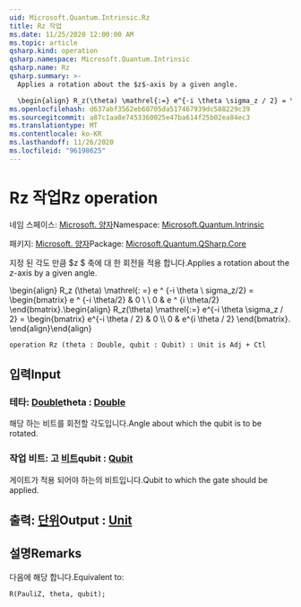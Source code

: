 ```yaml
---
uid: Microsoft.Quantum.Intrinsic.Rz
title: Rz 작업
ms.date: 11/25/2020 12:00:00 AM
ms.topic: article
qsharp.kind: operation
qsharp.namespace: Microsoft.Quantum.Intrinsic
qsharp.name: Rz
qsharp.summary: >-
  Applies a rotation about the $z$-axis by a given angle.

  \begin{align} R_z(\theta) \mathrel{:=} e^{-i \theta \sigma_z / 2} = \begin{bmatrix} e^{-i \theta / 2} & 0 \\\\ 0 & e^{i \theta / 2} \end{bmatrix}. \end{align}
ms.openlocfilehash: d637abf3562eb60705da517467939dc588229c39
ms.sourcegitcommit: a87c1aa8e7453360025e47ba614f25b02ea84ec3
ms.translationtype: MT
ms.contentlocale: ko-KR
ms.lasthandoff: 11/26/2020
ms.locfileid: "96198625"
---
```

# <a name="rz-operation"></a><span data-ttu-id="aebdd-102">Rz 작업</span><span class="sxs-lookup"><span data-stu-id="aebdd-102">Rz operation</span></span>

<span data-ttu-id="aebdd-103">네임 스페이스: [Microsoft. 양자](xref:Microsoft.Quantum.Intrinsic)</span><span class="sxs-lookup"><span data-stu-id="aebdd-103">Namespace: [Microsoft.Quantum.Intrinsic](xref:Microsoft.Quantum.Intrinsic)</span></span>

<span data-ttu-id="aebdd-104">패키지: [Microsoft. 양자](https://nuget.org/packages/Microsoft.Quantum.QSharp.Core)</span><span class="sxs-lookup"><span data-stu-id="aebdd-104">Package: [Microsoft.Quantum.QSharp.Core](https://nuget.org/packages/Microsoft.Quantum.QSharp.Core)</span></span>


<span data-ttu-id="aebdd-105">지정 된 각도 만큼 $z $ 축에 대 한 회전을 적용 합니다.</span><span class="sxs-lookup"><span data-stu-id="aebdd-105">Applies a rotation about the $z$-axis by a given angle.</span></span>

<span data-ttu-id="aebdd-106">\begin{align} R_z (\theta) \mathrel{: =} e ^ {-i \theta \ sigma_z/2} = \begin{bmatrix} e ^ {-i \theta/2} & 0 \\ \\ 0 & e ^ {i \theta/2} \end{bmatrix}.</span><span class="sxs-lookup"><span data-stu-id="aebdd-106">\begin{align} R_z(\theta) \mathrel{:=} e^{-i \theta \sigma_z / 2} = \begin{bmatrix} e^{-i \theta / 2} & 0 \\\\ 0 & e^{i \theta / 2} \end{bmatrix}.</span></span>
<span data-ttu-id="aebdd-107">\end{align}</span><span class="sxs-lookup"><span data-stu-id="aebdd-107">\end{align}</span></span>

```qsharp
operation Rz (theta : Double, qubit : Qubit) : Unit is Adj + Ctl
```


## <a name="input"></a><span data-ttu-id="aebdd-108">입력</span><span class="sxs-lookup"><span data-stu-id="aebdd-108">Input</span></span>

### <a name="theta--double"></a><span data-ttu-id="aebdd-109">테타: [Double](xref:microsoft.quantum.lang-ref.double)</span><span class="sxs-lookup"><span data-stu-id="aebdd-109">theta : [Double](xref:microsoft.quantum.lang-ref.double)</span></span>

<span data-ttu-id="aebdd-110">해당 하는 비트를 회전할 각도입니다.</span><span class="sxs-lookup"><span data-stu-id="aebdd-110">Angle about which the qubit is to be rotated.</span></span>


### <a name="qubit--qubit"></a><span data-ttu-id="aebdd-111">작업 비트: 고 [비트](xref:microsoft.quantum.lang-ref.qubit)</span><span class="sxs-lookup"><span data-stu-id="aebdd-111">qubit : [Qubit](xref:microsoft.quantum.lang-ref.qubit)</span></span>

<span data-ttu-id="aebdd-112">게이트가 적용 되어야 하는의 비트입니다.</span><span class="sxs-lookup"><span data-stu-id="aebdd-112">Qubit to which the gate should be applied.</span></span>



## <a name="output--unit"></a><span data-ttu-id="aebdd-113">출력: [단위](xref:microsoft.quantum.lang-ref.unit)</span><span class="sxs-lookup"><span data-stu-id="aebdd-113">Output : [Unit](xref:microsoft.quantum.lang-ref.unit)</span></span>



## <a name="remarks"></a><span data-ttu-id="aebdd-114">설명</span><span class="sxs-lookup"><span data-stu-id="aebdd-114">Remarks</span></span>

<span data-ttu-id="aebdd-115">다음에 해당 합니다.</span><span class="sxs-lookup"><span data-stu-id="aebdd-115">Equivalent to:</span></span>

```qsharp
R(PauliZ, theta, qubit);
```
